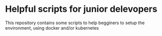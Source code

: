 # Helpful scripts for junior delevopers

This repository contains some scripts to help begginers to setup the environment, using docker and/or kubernetes
